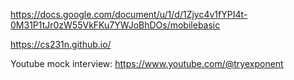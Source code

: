 https://docs.google.com/document/u/1/d/1Zjyc4v1fYPI4t-0M31P1tJr0zW55VkFKu7YWJoBhDOs/mobilebasic

https://cs231n.github.io/

Youtube mock interview: https://www.youtube.com/@tryexponent

